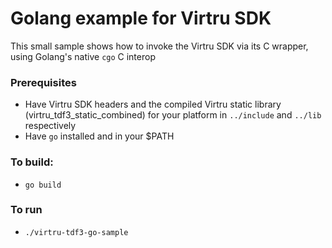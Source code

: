 # Golang example for Virtru SDK

This small sample shows how to invoke the Virtru SDK via its C wrapper, using Golang's native `cgo` C interop

### Prerequisites
- Have Virtru SDK headers and the compiled Virtru static library (virtru_tdf3_static_combined) for your platform in `../include` and `../lib` respectively
- Have `go` installed and in your $PATH

### To build:
- `go build`

### To run
- `./virtru-tdf3-go-sample`

